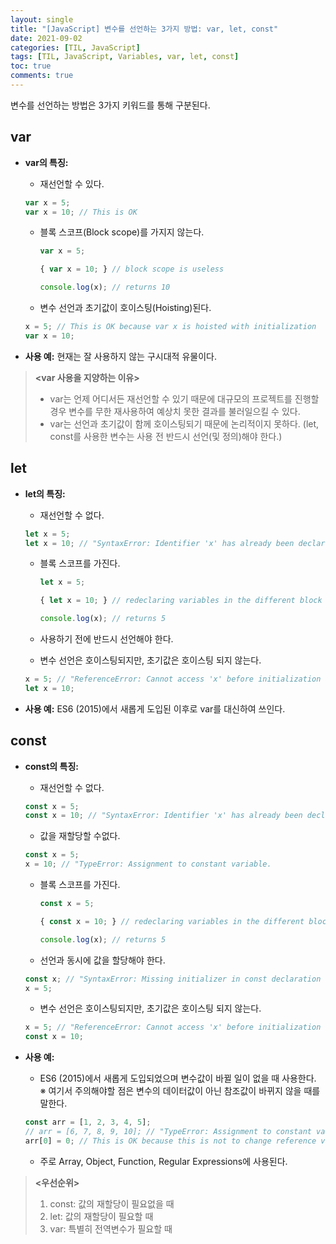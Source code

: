 ```yaml
---
layout: single
title: "[JavaScript] 변수를 선언하는 3가지 방법: var, let, const"
date: 2021-09-02
categories: [TIL, JavaScript]
tags: [TIL, JavaScript, Variables, var, let, const]
toc: true
comments: true
---
```



변수를 선언하는 방법은 3가지 키워드를 통해 구분된다. 

## var
- **var의 특징:**
  - 재선언할 수 있다.
  ```javascript
  var x = 5;
  var x = 10; // This is OK
  ```
  - 블록 스코프(Block scope)를 가지지 않는다.
    ```javascript
    var x = 5;

    { var x = 10; } // block scope is useless

    console.log(x); // returns 10
    ```
  
  - 변수 선언과 초기값이 호이스팅(Hoisting)된다.
  ```javascript
  x = 5; // This is OK because var x is hoisted with initialization
  var x = 10;
  ```
  
- **사용 예:** 현재는 잘 사용하지 않는 구시대적 유물이다.  

> **<var 사용을 지양하는 이유>**
> - var는 언제 어디서든 재선언할 수 있기 때문에 대규모의 프로젝트를 진행할 경우 변수를 무한 재사용하여 예상치 못한 결과를 불러일으킬 수 있다.
> - var는 선언과 초기값이 함께 호이스팅되기 때문에 논리적이지 못하다. (let, const를 사용한 변수는 사용 전 반드시 선언(및 정의)해야 한다.)


## let
- **let의 특징:** 
  - 재선언할 수 없다.
  ```javascript
  let x = 5;
  let x = 10; // "SyntaxError: Identifier 'x' has already been declared 
  ```
  - 블록 스코프를 가진다.  
    ```javascript
    let x = 5;

    { let x = 10; } // redeclaring variables in the different block scope is fine

    console.log(x); // returns 5
    ```
  
  - 사용하기 전에 반드시 선언해야 한다.
  - 변수 선언은 호이스팅되지만, 초기값은 호이스팅 되지 않는다.
  ```javascript
  x = 5; // "ReferenceError: Cannot access 'x' before initialization
  let x = 10;
  ```

- **사용 예:** ES6 (2015)에서 새롭게 도입된 이후로 var를 대신하여 쓰인다.


## const
- **const의 특징:**
  - 재선언할 수 없다.
  ```javascript
  const x = 5;
  const x = 10; // "SyntaxError: Identifier 'x' has already been declared
  ```
  - 값을 재할당할 수없다.
  ```javascript
  const x = 5;
  x = 10; // "TypeError: Assignment to constant variable.
  ```
  - 블록 스코프를 가진다.  
    ```javascript
    const x = 5;

    { const x = 10; } // redeclaring variables in the different block scope is fine

    console.log(x); // returns 5
    ```
  
  - 선언과 동시에 값을 할당해야 한다.
  ```javascript
  const x; // "SyntaxError: Missing initializer in const declaration
  x = 5;
  ```
  - 변수 선언은 호이스팅되지만, 초기값은 호이스팅 되지 않는다.
  ```javascript
  x = 5; // "ReferenceError: Cannot access 'x' before initialization
  const x = 10;
  ```

- **사용 예:** 
  - ES6 (2015)에서 새롭게 도입되었으며 변수값이 바뀔 일이 없을 때 사용한다.  
  ※ 여기서 주의해야할 점은 변수의 데이터값이 아닌 참조값이 바뀌지 않을 때를 말한다.
  ```javascript
  const arr = [1, 2, 3, 4, 5];
  // arr = [6, 7, 8, 9, 10]; // "TypeError: Assignment to constant variable.
  arr[0] = 0; // This is OK because this is not to change reference value of 'arr'
  ```
  - 주로 Array, Object, Function, Regular Expressions에 사용된다.  


> **<우선순위>**<br/>
> 1. const: 값의 재할당이 필요없을 때<br/>
> 2. let: 값의 재할당이 필요할 때<br/>
> 3. var: 특별히 전역변수가 필요할 때<br/>

